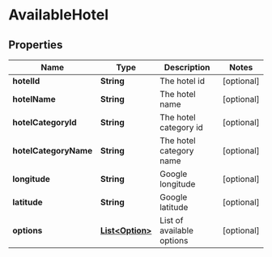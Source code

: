 
# AvailableHotel

## Properties
Name | Type | Description | Notes
------------ | ------------- | ------------- | -------------
**hotelId** | **String** | The hotel id |  [optional]
**hotelName** | **String** | The hotel name |  [optional]
**hotelCategoryId** | **String** | The hotel category id |  [optional]
**hotelCategoryName** | **String** | The hotel category name |  [optional]
**longitude** | **String** | Google longitude |  [optional]
**latitude** | **String** | Google latitude |  [optional]
**options** | [**List&lt;Option&gt;**](Option.md) | List of available options |  [optional]



